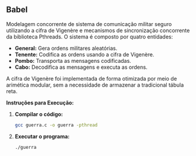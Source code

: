 ## Babel
Modelagem concorrente de sistema de comunicação militar seguro utilizando a cifra de Vigenère e mecanismos de sincronização concorrente da biblioteca Pthreads. O sistema é composto por quatro entidades:

* **General:** Gera ordens militares aleatórias.
* **Tenente:** Codifica as ordens usando a cifra de Vigenère.
* **Pombo:** Transporta as mensagens codificadas.
* **Cabo:** Decodifica as mensagens e executa as ordens.

A cifra de Vigenère foi implementada de forma otimizada por meio de arimética modular, sem a necessidade de armazenar a tradicional tábula reta.

**Instruções para Execução:**

1. **Compilar o código:**
   ```bash
   gcc guerra.c -o guerra -pthread
   ```

2. **Executar o programa:**
   ```bash
   ./guerra
   ```
